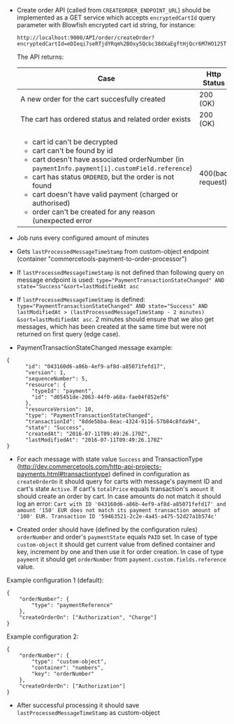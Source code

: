 - Create order API (called from `CREATEORDER_ENDPOINT_URL`) should be implemented as a GET service which accepts `encryptedCartId` query parameter with Blowfish encrypted cart id string, for instance:

  ```
  http://localhost:9000/API/order/createOrder?encryptedCartId=eDIeqi7seRTjdYRqm%2BOxy5Qcbc38dXaEgftHjQcr6M7HO125Tg%2BnUg%3D%3D
  ```
  
  The API returns:
  
  | Case                                                 |  Http Status | Http Body       |
  |------------------------------------------------------|--------------|-----------------|
  | A new order for the cart succesfully created         | 200 (OK)     | String order id |
  | The cart has ordered status and related order exists | 200 (OK)     | String order id |
  | <ul><li>cart id can't be decrypted</li> <li>cart can't be found by id</li> <li>cart doesn't have associated orderNumber (in `paymentInfo.payment[i].customField.reference`)</li> <li>cart has status `ORDERED`, but the order is not found</li> <li>cart doesn't have valid payment (charged or authorised)</li> <li>order can't be created for any reason (unexpected error</li></ul> | 400(bad request) | String short error message |


- Job runs every configured amount of minutes

- Gets ```lastProcessedMessageTimeStamp``` from custom-object endpoint (container "commercetools-payment-to-order-processor")

- If ```lastProcessedMessageTimeStamp``` is not defined than following query on message endpoint is used: ```type="PaymentTransactionStateChanged" AND state="Success"&sort=lastModifiedAt asc```

- If ```lastProcessedMessageTimeStamp``` is defined: ```type="PaymentTransactionStateChanged" AND state="Success" AND lastModifiedAt > (lastProcessedMessageTimeStamp - 2 minutes) &sort=lastModifiedAt asc```. 2 minutes should ensure that we also get messages, which has been created at the same time but were not returned on first query (edge case).

- PaymentTransactionStateChanged message example:
```
{
      "id": "043160d6-a86b-4ef9-af8d-a85071fefd17",
      "version": 1,
      "sequenceNumber": 5,
      "resource": {
        "typeId": "payment",
        "id": "d05451de-2063-44f0-a68a-fae04f852ef6"
      },
      "resourceVersion": 10,
      "type": "PaymentTransactionStateChanged",
      "transactionId": "8dde5bba-8eac-4324-9116-57b84c8fda94",
      "state": "Success",
      "createdAt": "2016-07-11T09:49:26.170Z",
      "lastModifiedAt": "2016-07-11T09:49:26.170Z"
}
```

- For each message with state value ```Success``` and TransactionType (http://dev.commercetools.com/http-api-projects-payments.html#transactiontype) defined in configuration as ```createOrderOn``` it should query for carts with message's payment ID and cart's state ```Active```. If cart's ```totalPrice``` equals transaction's ```amount``` it should create an order by cart. In case amounts do not match it should log an error:
```Cart with ID '043160d6-a86b-4ef9-af8d-a85071fefd17' and amount '150' EUR does not match its payment transaction amount of '100' EUR. Transaction ID '59463521-2c2e-4a45-a475-52d27a1b574c'```

- Created order should have (defined by the configuration rules) ```orderNumber``` and order's ```paymentState``` equals ```PAID``` set. In case of type ```custom-object``` it should get current value from defined container and key, increment by one and then use it for order creation. In case of type ```payment``` it should get ```orderNumber``` from ```payment.custom.fields.reference``` value.

Example configuration 1 (default):
```
{
	"orderNumber": {
    	"type": "paymentReference"
	},
    "createOrderOn": ["Authorization", "Charge"]
}
```

Example configuration 2:
```
{
	"orderNumber": {
    	"type": "custom-object",
    	"container": "numbers",
    	"key": "orderNumber"
	},
    "createOrderOn": ["Authorization"]
}
```

- After successful processing it should save ```lastProcessedMessageTimeStamp``` as custom-object
